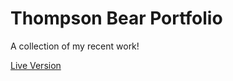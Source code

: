 # Thompson Bear Portfolio

A collection of my recent work!

[Live Version](https://thompsonbear.com)
